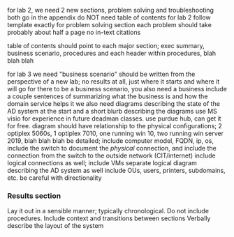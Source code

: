 for lab 2, we need 2 new sections, problem solving and troubleshooting
both go in the appendix
do NOT need table of contents for lab 2
follow template exactly for problem solving section
each problem should take probably about half a page
no in-text citations


table of contents should point to each major section; exec summary, business scenario, procedures and each header within procedures, blah blah blah

for lab 3 we need "business scenario"
	should be written from the perspective of a new lab; no results at all, just where it starts and where it will go
	for there to be a business scenario, you also need a business
		include a couple sentences of summarizing what the business is and how the domain service helps it
	we also need diagrams describing the state of the AD system at the start and a short blurb describing the diagrams
		use MS visio for experience in future deadman classes. use purdue hub, can get it for free.
		diagram should have relationship to the physical configurations; 2 optiplex 5060s, 1 optiplex 7010, one running win 10, two running win server 2019, blah blah blah
		be detailed; include computer model, FQDN, ip, os, 
		include the switch to document the *physical* connection, and include the connection from the switch to the outside network (CIT/internet)
		include logical connections as well; include VMs
	separate logical diagram describing the AD system as well
		include OUs, users, printers, subdomains, etc.
		be careful with directionality


### Results section
Lay it out in a sensible manner; typically chronological. 
Do not include procedures. 
Include context and transitions between sections
Verbally describe the layout of the system
